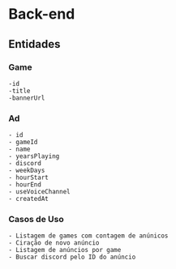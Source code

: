 
 # Back-end

 ## Entidades

  ### Game
    -id
    -title
    -bannerUrl

  ### Ad
    - id
    - gameId
    - name
    - yearsPlaying
    - discord
    - weekDays
    - hourStart
    - hourEnd
    - useVoiceChannel
    - createdAt

  ### Casos de Uso
  
    - Listagem de games com contagem de anúnicos
    - Ciração de novo anúncio
    - Listagem de anúncios por game
    - Buscar discord pelo ID do anúncio
